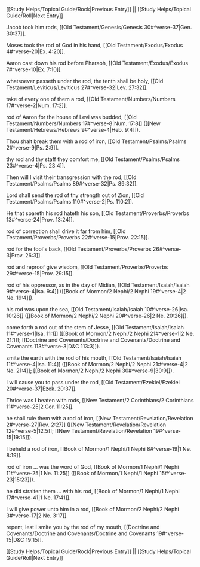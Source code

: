[[Study Helps/Topical Guide/Rock|Previous Entry]]  ||  [[Study Helps/Topical Guide/Roll|Next Entry]]

 Jacob took him rods, [[Old Testament/Genesis/Genesis 30#^verse-37|Gen. 30:37]].

 Moses took the rod of God in his hand, [[Old Testament/Exodus/Exodus 4#^verse-20|Ex. 4:20]].

 Aaron cast down his rod before Pharaoh, [[Old Testament/Exodus/Exodus 7#^verse-10|Ex. 7:10]].

 whatsoever passeth under the rod, the tenth shall be holy, [[Old Testament/Leviticus/Leviticus 27#^verse-32|Lev. 27:32]].

 take of every one of them a rod, [[Old Testament/Numbers/Numbers 17#^verse-2|Num. 17:2]].

 rod of Aaron for the house of Levi was budded, [[Old Testament/Numbers/Numbers 17#^verse-8|Num. 17:8]] ([[New Testament/Hebrews/Hebrews 9#^verse-4|Heb. 9:4]]).

 Thou shalt break them with a rod of iron, [[Old Testament/Psalms/Psalms 2#^verse-9|Ps. 2:9]].

 thy rod and thy staff they comfort me, [[Old Testament/Psalms/Psalms 23#^verse-4|Ps. 23:4]].

 Then will I visit their transgression with the rod, [[Old Testament/Psalms/Psalms 89#^verse-32|Ps. 89:32]].

 Lord shall send the rod of thy strength out of Zion, [[Old Testament/Psalms/Psalms 110#^verse-2|Ps. 110:2]].

 He that spareth his rod hateth his son, [[Old Testament/Proverbs/Proverbs 13#^verse-24|Prov. 13:24]].

 rod of correction shall drive it far from him, [[Old Testament/Proverbs/Proverbs 22#^verse-15|Prov. 22:15]].

 rod for the fool's back, [[Old Testament/Proverbs/Proverbs 26#^verse-3|Prov. 26:3]].

 rod and reproof give wisdom, [[Old Testament/Proverbs/Proverbs 29#^verse-15|Prov. 29:15]].

 rod of his oppressor, as in the day of Midian, [[Old Testament/Isaiah/Isaiah 9#^verse-4|Isa. 9:4]] ([[Book of Mormon/2 Nephi/2 Nephi 19#^verse-4|2 Ne. 19:4]]).

 his rod was upon the sea, [[Old Testament/Isaiah/Isaiah 10#^verse-26|Isa. 10:26]] ([[Book of Mormon/2 Nephi/2 Nephi 20#^verse-26|2 Ne. 20:26]]).

 come forth a rod out of the stem of Jesse, [[Old Testament/Isaiah/Isaiah 11#^verse-1|Isa. 11:1]] ([[Book of Mormon/2 Nephi/2 Nephi 21#^verse-1|2 Ne. 21:1]]; [[Doctrine and Covenants/Doctrine and Covenants/Doctrine and Covenants 113#^verse-3|D&C 113:3]]).

 smite the earth with the rod of his mouth, [[Old Testament/Isaiah/Isaiah 11#^verse-4|Isa. 11:4]] ([[Book of Mormon/2 Nephi/2 Nephi 21#^verse-4|2 Ne. 21:4]]; [[Book of Mormon/2 Nephi/2 Nephi 30#^verse-9|30:9]]).

 I will cause you to pass under the rod, [[Old Testament/Ezekiel/Ezekiel 20#^verse-37|Ezek. 20:37]].

 Thrice was I beaten with rods, [[New Testament/2 Corinthians/2 Corinthians 11#^verse-25|2 Cor. 11:25]].

 he shall rule them with a rod of iron, [[New Testament/Revelation/Revelation 2#^verse-27|Rev. 2:27]] ([[New Testament/Revelation/Revelation 12#^verse-5|12:5]]; [[New Testament/Revelation/Revelation 19#^verse-15|19:15]]).

 I beheld a rod of iron, [[Book of Mormon/1 Nephi/1 Nephi 8#^verse-19|1 Ne. 8:19]].

 rod of iron ... was the word of God, [[Book of Mormon/1 Nephi/1 Nephi 11#^verse-25|1 Ne. 11:25]] ([[Book of Mormon/1 Nephi/1 Nephi 15#^verse-23|15:23]]).

 he did straiten them ... with his rod, [[Book of Mormon/1 Nephi/1 Nephi 17#^verse-41|1 Ne. 17:41]].

 I will give power unto him in a rod, [[Book of Mormon/2 Nephi/2 Nephi 3#^verse-17|2 Ne. 3:17]].

 repent, lest I smite you by the rod of my mouth, [[Doctrine and Covenants/Doctrine and Covenants/Doctrine and Covenants 19#^verse-15|D&C 19:15]].

[[Study Helps/Topical Guide/Rock|Previous Entry]]  ||  [[Study Helps/Topical Guide/Roll|Next Entry]]